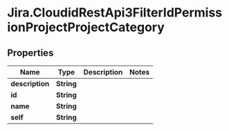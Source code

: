 # Jira.CloudidRestApi3FilterIdPermissionProjectProjectCategory

## Properties

Name | Type | Description | Notes
------------ | ------------- | ------------- | -------------
**description** | **String** |  | 
**id** | **String** |  | 
**name** | **String** |  | 
**self** | **String** |  | 



